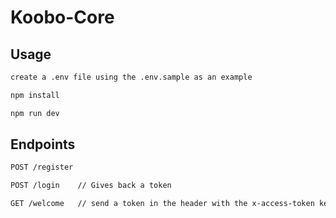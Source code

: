 # Koobo-Core
## Usage

```bash
create a .env file using the .env.sample as an example
```

```bash
npm install
```

```bash
npm run dev
```

## Endpoints
```bash
POST /register
```


```bash
POST /login    // Gives back a token
```



```bash
GET /welcome   // send a token in the header with the x-access-token key
```

